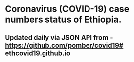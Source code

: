 # Coronavirus (COVID-19) case numbers status of Ethiopia.

## Updated daily via JSON API from - https://github.com/pomber/covid19# ethcovid19.github.io
